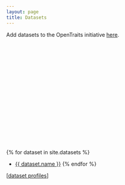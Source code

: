 ```yaml
---
layout: page
title: Datasets
---
```



<link rel="stylesheet" type="text/css" href="css/leaflet.css">
<link rel="stylesheet" type="text/css" href="css/MarkerCluster.Default.css">

Add datasets to the OpenTraits initiative [here](https://docs.google.com/forms/d/e/1FAIpQLSdWL1hMzSGOfSSOGDFhjwipT1a1j9XSLpiDoI0ziTEMywsW7w/viewform?usp=sf_link).

<div id="map-container" style="height:250px;width:300px;"></div>

<script type="text/javascript" src="js/leaflet.js"></script>
<script type="text/javascript" src="js/leaflet.markercluster.js"></script>
<script type="text/javascript">

var otnDatasets = [
{% for dataset in site.datasets %}
  {% if dataset.decimalLatitude and dataset.decimalLongitude %}
    {
        "type": "Feature",
        "properties": {
            "name": "{{ dataset.name }}",
            "popupContent": "<a href='{{ dataset.id }}'>{{ dataset.name }}</a>"
        },
        "geometry": {
            "type": "Point",
            "coordinates": [{{ dataset.decimalLongitude }}, {{ dataset.decimalLatitude }}]
        }
    },
  {% endif %}
{% endfor %}
];

function onEachFeature(feature, layer) {
    if (feature.properties && feature.properties.popupContent) {
        layer.bindPopup(feature.properties.popupContent);
    }
}

var map = L.map('map-container').setView([0,0], 0);

L.tileLayer('https://{s}.tile.osm.org/{z}/{x}/{y}.png', {
    attribution: '&copy; <a href="https://osm.org/copyright">OpenStreetMap</a> contributors'
}).addTo(map);

var featureGroup = L.markerClusterGroup();
featureGroup.addLayer(
	L.geoJSON(otnDatasets, {
  	onEachFeature: onEachFeature
  }
  )
);

map.addLayer(featureGroup);
</script>

<br/>

{% for dataset in site.datasets %}
  - <a href="{{ dataset.id }}">{{ dataset.name }}</a> 
{% endfor %}

[<a href="https://github.com/open-traits-network/open-traits-network.github.io/tree/master/_datasets">dataset profiles</a>]
